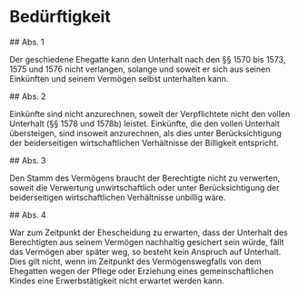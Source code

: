 # Bedürftigkeit



\#\# Abs. 1

 Der geschiedene Ehegatte kann den Unterhalt nach den §§ 1570 bis 1573, 1575 und 1576 nicht verlangen, solange und soweit er sich aus seinen Einkünften und seinem Vermögen selbst unterhalten kann.

\#\# Abs. 2

 Einkünfte sind nicht anzurechnen, soweit der Verpflichtete nicht den vollen Unterhalt (§§ 1578 und 1578b) leistet. Einkünfte, die den vollen Unterhalt übersteigen, sind insoweit anzurechnen, als dies unter Berücksichtigung der beiderseitigen wirtschaftlichen Verhältnisse der Billigkeit entspricht.

\#\# Abs. 3

 Den Stamm des Vermögens braucht der Berechtigte nicht zu verwerten, soweit die Verwertung unwirtschaftlich oder unter Berücksichtigung der beiderseitigen wirtschaftlichen Verhältnisse unbillig wäre.

\#\# Abs. 4

 War zum Zeitpunkt der Ehescheidung zu erwarten, dass der Unterhalt des Berechtigten aus seinem Vermögen nachhaltig gesichert sein würde, fällt das Vermögen aber später weg, so besteht kein Anspruch auf Unterhalt. Dies gilt nicht, wenn im Zeitpunkt des Vermögenswegfalls von dem Ehegatten wegen der Pflege oder Erziehung eines gemeinschaftlichen Kindes eine Erwerbstätigkeit nicht erwartet werden kann. 

